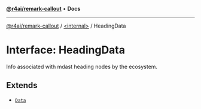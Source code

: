 [**@r4ai/remark-callout**](../../README.md) • **Docs**

***

[@r4ai/remark-callout](../../globals.md) / [\<internal\>](../README.md) / HeadingData

# Interface: HeadingData

Info associated with mdast heading nodes by the ecosystem.

## Extends

- [`Data`](Data.md)
